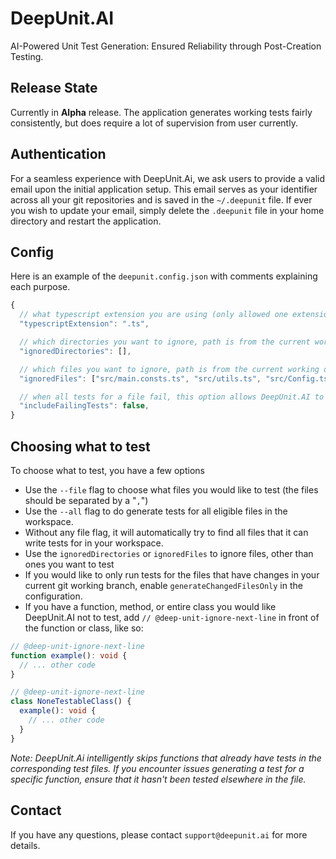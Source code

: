 # DeepUnit.AI

AI-Powered Unit Test Generation: Ensured Reliability through Post-Creation Testing.

## Release State

Currently in **Alpha** release.
The application generates working tests fairly consistently, but does require a lot of supervision from user currently.

## Authentication

For a seamless experience with DeepUnit.Ai, we ask users to provide a valid email upon the initial application setup. This email serves as your identifier across all your git repositories and is saved in the `~/.deepunit` file. If ever you wish to update your email, simply delete the `.deepunit` file in your home directory and restart the application.

## Config

Here is an example of the `deepunit.config.json` with comments explaining each purpose.

```javascript
{
  // what typescript extension you are using (only allowed one extension right now)
  "typescriptExtension": ".ts",

  // which directories you want to ignore, path is from the current working directory
  "ignoredDirectories": [],

  // which files you want to ignore, path is from the current working directory
  "ignoredFiles": ["src/main.consts.ts", "src/utils.ts", "src/Config.ts"],

  // when all tests for a file fail, this option allows DeepUnit.AI to save the failing tests to a file so that you fix them manually
  "includeFailingTests": false,
}
```

## Choosing what to test

To choose what to test, you have a few options

- Use the `--file` flag to choose what files you would like to test (the files should be separated by a "`,`")
- Use the `--all` flag to do generate tests for all eligible files in the workspace.
- Without any file flag, it will automatically try to find all files that it can write tests for in your workspace.
- Use the `ignoredDirectories` or `ignoredFiles` to ignore files, other than ones you want to test
- If you would like to only run tests for the files that have changes in your current git working branch, enable `generateChangedFilesOnly` in the configuration.
- If you have a function, method, or entire class you would like DeepUnit.AI not to test, add `// @deep-unit-ignore-next-line` in front of the function or class, like so:

```typescript
// @deep-unit-ignore-next-line
function example(): void {
  // ... other code
}
```

```typescript
// @deep-unit-ignore-next-line
class NoneTestableClass() {
  example(): void {
    // ... other code
  }
}
```

_Note:
DeepUnit.Ai intelligently skips functions that already have tests in the corresponding test files. If you encounter issues generating a test for a specific function, ensure that it hasn't been tested elsewhere in the file._

## Contact

If you have any questions, please contact `support@deepunit.ai` for more details.
